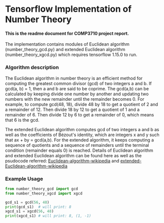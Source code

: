 # Tensorflow Implementation of Number Theory

#### This is the readme document for COMP3710 project report.
The implementation contains modules of Euclidean algorithm (number\_theory\_gcd.py) and extended Euclidean algorithm (number\_theory\_xgcd.py) which requires tensorflow 1.15.0 to run. 


### Algorithm description
The Euclidean algorithm in number theory is an efficient method for computing the greatest common divisor (gcd) of two integers a and b. If gcd(a, b) = 1, then a and b are said to be coprime. The gcd(a,b) can be calculated by keeping divide one number by another and updating two numbers with the new remainder until the remainder becomes 0. For example, to compute gcd(48, 18), divide 48 by 18 to get a quotient of 2 and a remainder of 12. Then divide 18 by 12 to get a quotient of 1 and a remainder of 6. Then divide 12 by 6 to get a remainder of 0, which means that 6 is the gcd. 

The extended Euclidean algorithm computes gcd of two integers a and b as well as the coefficients of Bézout's identity, which are integers x and y such that ax + by = gcd(a,b). For the extended algorithm, it keeps computing a sequence of quotients and a sequence of remainders until the terminal condition (remainder equals 0) is reached. Details of Euclidean algorithm and extended Euclidean algorithm can be found here as well as the psudocode referred:
[Euclidean-algorithm-wikipedia](https://en.wikipedia.org/wiki/Euclidean_algorithm)
and [extended-Euclidean-algorithm-wikipedia](https://en.wikipedia.org/wiki/Extended_Euclidean_algorithm)


### Example Usage
```python
from number_theory_gcd import gcd
from number_theory_xgcd import xgcd

gcd_s1 = gcd(56, 48) 
print(gcd_s1)  # will print: 8
xgcd_s1 = xgcd(56, 48)
print(xgcd_s1) # will print: 8, (1, -1)

```

